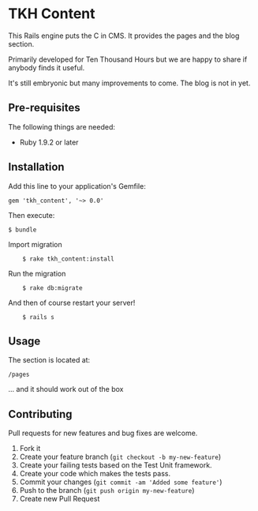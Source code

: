 # TKH Content

This Rails engine puts the C in CMS. It provides the pages and the blog section. 

Primarily developed for Ten Thousand Hours but we are happy to share if anybody finds it useful.

It's still embryonic but many improvements to come. The blog is not in yet. 



## Pre-requisites


The following things are needed:

* Ruby 1.9.2 or later


## Installation

Add this line to your application's Gemfile:

    gem 'tkh_content', '~> 0.0'

Then execute:

    $ bundle

Import migration

		$ rake tkh_content:install

Run the migration

		$ rake db:migrate

And then of course restart your server!

		$ rails s


## Usage


The section is located at:

    /pages

... and it should work out of the box


## Contributing

Pull requests for new features and bug fixes are welcome.

1. Fork it
2. Create your feature branch (`git checkout -b my-new-feature`)
3. Create your failing tests based on the Test Unit framework.
4. Create your code which makes the tests pass.
5. Commit your changes (`git commit -am 'Added some feature'`)
6. Push to the branch (`git push origin my-new-feature`)
7. Create new Pull Request
